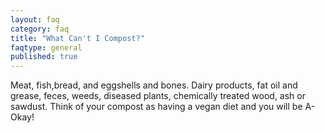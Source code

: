 ```yaml
---
layout: faq
category: faq
title: "What Can't I Compost?"
faqtype: general
published: true
---
```




Meat, fish,bread, and eggshells and bones. Dairy products, fat oil and grease, feces, weeds, diseased plants, chemically treated wood, ash or sawdust. Think of your compost as having a vegan diet and you will be A-Okay!
